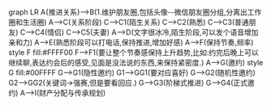 <div class="mermaid">
graph LR
      A{推进关系}-->B(1.维护朋友圈,包括头像--微信朋友圈分组,分离出工作圈和生活圈)
      A-->C(关系阶段)
      C-->C1(陌生关系)
      C-->C2(熟悉)
      C-->C3(普通朋友)
      C-->C4(情侣)
      C-->C5(夫妻)      
      A-->D(文字很冰冷,陌生阶段,可以发个语音增加亲和力)
      A-->E(熟悉阶段可以打电话,保持推进,增加好感)
      A-->F(保持节奏,频率)
      style F fill:#FFFF00
      F-->F1(要让整个节奏感保持上升趋势,比如:约完后晚上可以继续聊,表达约会后的感受,见面是没法说的东西,来保持紧密度.)
      A-->G(邀约)
      style G fill:#00FFFF
      G-->G1(隐性邀约)
      G1-->GG1(要对应喜好)
      G-->G2(随机性邀约)
      G2-->GG2(关键词->强赛,但是要看回应.)
      G-->G3(阶梯式推进)
      G-->G4(正式邀约)
      A-->I(财产分配与传承规划)
</div>